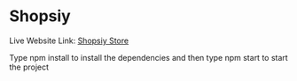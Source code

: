 # Shopsiy

Live Website Link: [Shopsiy Store](https://shopsiy-store.netlify.app/)

Type npm install to install the dependencies and then type npm start to start the project
